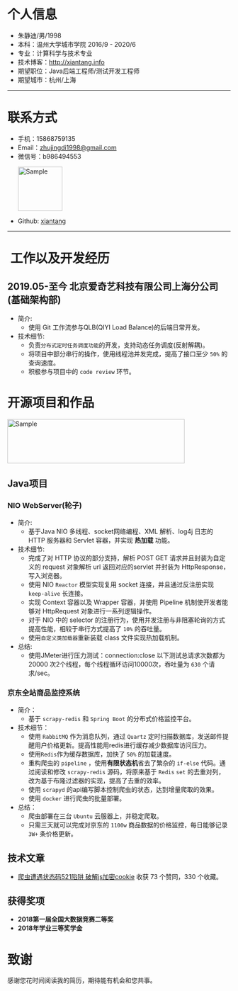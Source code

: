 # 个人信息

 - 朱静迪/男/1998
 - 本科：温州大学城市学院 2016/9 - 2020/6
 - 专业：计算科学与技术专业
 - 技术博客：http://xiantang.info
 - 期望职位：Java后端工程师/测试开发工程师
 - 期望城市：杭州/上海

---

# 联系方式

- 手机：15868759135 
- Email：zhujingdi1998@gmail.com
- 微信号：b986494553
    <p align="left">
        <img src="https://github.com/xiantang/resume/blob/master/image/a32c252efda587d2062785de59b78a6.jpg?raw=true" alt="Sample"  width="100" height="100">
    </p>
- Github: [xiantang](https://github.com/xiantang)
---


#  工作以及开发经历

## 2019.05-至今 北京爱奇艺科技有限公司上海分公司(基础架构部)
* 简介:
    * 使用 Git 工作流参与QLB(QIYI Load Balance)的后端日常开发。
* 技术细节:
    * 负责`分布式定时任务调度功能`的开发，支持动态任务调度(反射解耦)。
    * 将项目中部分串行的操作，使用线程池并发完成，提高了接口至少 `50%` 的查询速度。
    * 积极参与项目中的 `code review` 环节。

# 开源项目和作品
<p align="left">
    <img src="https://i.loli.ma/pic/e43d059f917e888605efd06119001557.png" alt="Sample"  width="400" height="100">
</p>


## Java项目

### NIO WebServer(轮子)
* 简介:
    * 基于Java NIO 多线程、socket网络编程、XML 解析、log4j 日志的 HTTP 服务器和 Servlet 容器，并实现 **热加载** 功能。
* 技术细节:
    * 完成了对 HTTP 协议的部分支持，解析 POST GET 请求并且封装为自定义的 request 对象解析 url 返回对应的servlet 并封装为 HttpResponse，写入浏览器。
    * 使用 NIO `Reactor` 模型实现复用 socket 连接，并且通过反注册实现 `keep-alive` 长连接。
    * 实现 Context 容器以及 Wrapper 容器，并使用 Pipeline 机制使开发者能够对 HttpRequest 对象进行一系列逻辑操作。
    * 对于 NIO 中的 selector 的注册行为，使用并发注册与非阻塞轮询的方式提高性能，相较于串行方式提高了 `10%` 的吞吐量。
    * 使用`自定义类加载器`重新装载 class 文件实现热加载机制。
* 总结:
    * 使用JMeter进行压力测试：connection:close 以下测试总请求次数都为 20000 次2个线程，每个线程循环访问10000次，吞吐量为 `630` 个请求/sec。

### 京东全站商品监控系统
* 简介：
    * 基于 `scrapy-redis` 和 `Spring Boot` 的分布式价格监控平台。
* 技术细节：
    * 使用 `RabbitMQ` 作为消息队列，通过 `Quartz` 定时扫描数据库，发送邮件提醒用户价格更新。提高性能用redis进行缓存减少数据库访问压力。
    * 使用`Redis`作为缓存数据库，加快了 `50%` 的加载速度。
    * 重构爬虫的 `pipeline` ，使用**有限状态机**省去了繁杂的 `if-else` 代码。通过阅读和修改 `scrapy-redis` 源码，将原来基于 `Redis` `set` 的去重对列，改为基于布隆过滤器的实现，提高了去重的效率。
    * 使用 `scrapyd` 的api编写脚本控制爬虫的状态，达到增量爬取的效果。
    * 使用 `docker` 进行爬虫的批量部署。
* 总结：
    * 爬虫部署在三台 `Ubuntu` 云服器上，并稳定爬取。
    * 只需三天就可以完成对京东的 `1100w` 商品数据的价格监控，每日能够记录 `3W+` 条价格更新。


## 技术文章

- [爬虫遭遇状态码521陷阱 破解js加密cookie](https://zhuanlan.zhihu.com/p/40321850)  收获 73 个赞同，330 个收藏。

## 获得奖项
* **2018第一届全国大数据竞赛二等奖**
* **2018年学业三等奖学金**

# 致谢
感谢您花时间阅读我的简历，期待能有机会和您共事。
